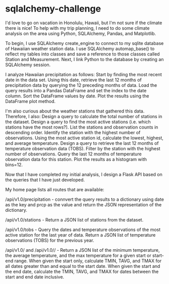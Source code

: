 # sqlalchemy-challenge
I'd love to go on vacation in Honolulu, Hawaii, but I'm not sure if the climate there is nice! To help with my trip planning, I need to do some climate analysis on the area using Python, SQLAlchemy, Pandas, and Matplotlib. 

To begin, I use SQLAlchemy create_engine to connect to my sqlite database of Hawaiian weather station data. I use SQLAlchemy automap_base() to reflect my tables into classes and save a reference to those classes called Station and Measurement. Next, I link Python to the database by creating an SQLAlchemy session.

I analyze Hawaiian precipitation as follows:
Start by finding the most recent date in the data set.
Using this date, retrieve the last 12 months of precipitation data by querying the 12 preceding months of data.
Load the query results into a Pandas DataFrame and set the index to the date column.
Sort the DataFrame values by date.
Plot the results using the DataFrame plot method.

I'm also curious about the weather stations that gathered this data. Therefore, I also:
Design a query to calculate the total number of stations in the dataset.
Design a query to find the most active stations (i.e. which stations have the most rows?).
List the stations and observation counts in descending order.
Identify the station with the highest number of observations.
Using the most active station id, calculate the lowest, highest, and average temperature.
Design a query to retrieve the last 12 months of temperature observation data (TOBS).
Filter by the station with the highest number of observations.
Query the last 12 months of temperature observation data for this station.
Plot the results as a histogram with bins=12.

Now that I have completed my initial analysis, I design a Flask API based on the queries that I have just developed.

My home page lists all routes that are available:

/api/v1.0/precipitation -
connvert the query results to a dictionary using date as the key and prcp as the value and return the JSON representation of the dictionary.

/api/v1.0/stations - 
Return a JSON list of stations from the dataset.

/api/v1.0/tobs - 
Query the dates and temperature observations of the most active station for the last year of data. Return a JSON list of temperature observations (TOBS) for the previous year.

/api/v1.0/<start> and /api/v1.0/<start>/<end> - 
Return a JSON list of the minimum temperature, the average temperature, and the max temperature for a given start or start-end range.
When given the start only, calculate TMIN, TAVG, and TMAX for all dates greater than and equal to the start date.
When given the start and the end date, calculate the TMIN, TAVG, and TMAX for dates between the start and end date inclusive.
